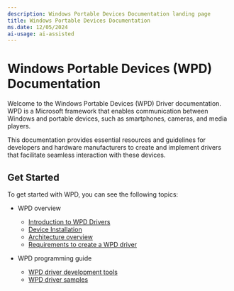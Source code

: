 ```yaml
---
description: Windows Portable Devices Documentation landing page
title: Windows Portable Devices Documentation
ms.date: 12/05/2024
ai-usage: ai-assisted
---
```


# Windows Portable Devices (WPD) Documentation

Welcome to the Windows Portable Devices (WPD) Driver documentation. WPD is a Microsoft framework that enables communication between Windows and portable devices, such as smartphones, cameras, and media players. 

This documentation provides essential resources and guidelines for developers and hardware manufacturers to create and implement drivers that facilitate seamless interaction with these devices.

## Get Started

To get started with WPD, you can see the following topics: 

- WPD overview

    - [Introduction to WPD Drivers](wpd-drivers-overview.md)
    - [Device Installation](device-installation.md)
    - [Architecture overview](architecture-overview.md)
    - [Requirements to create a WPD driver](requirements.md)

    
- WPD programming guide

    - [WPD driver development tools](familiarizing-yourself-with-the-sample-driver.md)
    - [WPD driver samples](the-wpd-driver-samples.md)